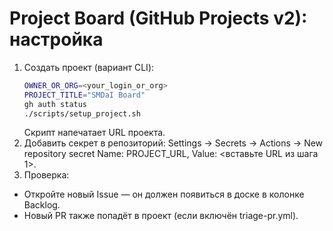# Project Board (GitHub Projects v2): настройка
1. Создать проект (вариант CLI):
   ```bash
   OWNER_OR_ORG=<your_login_or_org>
   PROJECT_TITLE="SMDaI Board"
   gh auth status
   ./scripts/setup_project.sh
   ```
   Скрипт напечатает URL проекта.
2. Добавить секрет в репозиторий:
   Settings → Secrets → Actions → New repository secret
   Name: PROJECT_URL, Value: <вставьте URL из шага 1>.
3. Проверка:

* Откройте новый Issue — он должен появиться в доске в колонке Backlog.
* Новый PR также попадёт в проект (если включён triage-pr.yml).
